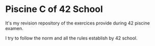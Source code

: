 # Piscine C of 42 School

It's my revision repository of the exercices provide during 42 piscine examen.

I try to follow the norm and all the rules establish by 42 school.
